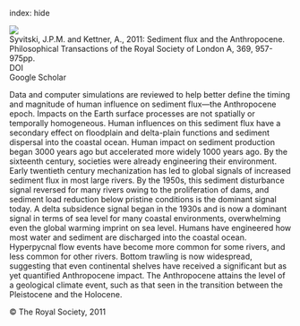 index: hide

<div class="Citation">
    <div class="Citation-thumb CitationThumb-linked"  data-href="https://doi.org/10.1098/rsta.2010.0329">
      <img src="https://static.claimspace.cloud/climate-study-static/refs/thumbs/13/Syvitski_and_Kettner_2011-thumb.png" />
    </div>

  <div class="Citation-body">
    <div class="Citation-text">Syvitski, J.P.M. and Kettner, A., 2011: Sediment flux and the Anthropocene. <span class="Article-journal">Philosophical Transactions of the Royal Society of London A, </span><span class="Article-volume">369, </span>957-975pp.</div>
    <div class="Citation-links">
      <div class="CitationLink" data-href="https://doi.org/10.1098/rsta.2010.0329">
        <div class="CitationLink-icon CitationLink-Doi"></div>
        <div class="CitationLink-text">DOI</div>
      </div>
      <div class="CitationLink" data-href="https://scholar.google.com/scholar?q=10.1098/rsta.2010.0329">
        <div class="CitationLink-icon CitationLink-Scholar"></div>
        <div class="CitationLink-text">Google Scholar</div>
      </div>
    </div>
  </div>
</div>

Data and computer simulations are reviewed to help better define the timing and magnitude of human influence on sediment flux—the Anthropocene epoch. Impacts on the Earth surface processes are not spatially or temporally homogeneous. Human influences on this sediment flux have a secondary effect on floodplain and delta-plain functions and sediment dispersal into the coastal ocean. Human impact on sediment production began 3000 years ago but accelerated more widely 1000 years ago. By the sixteenth century, societies were already engineering their environment. Early twentieth century mechanization has led to global signals of increased sediment flux in most large rivers. By the 1950s, this sediment disturbance signal reversed for many rivers owing to the proliferation of dams, and sediment load reduction below pristine conditions is the dominant signal today. A delta subsidence signal began in the 1930s and is now a dominant signal in terms of sea level for many coastal environments, overwhelming even the global warming imprint on sea level. Humans have engineered how most water and sediment are discharged into the coastal ocean. Hyperpycnal flow events have become more common for some rivers, and less common for other rivers. Bottom trawling is now widespread, suggesting that even continental shelves have received a significant but as yet quantified Anthropocene impact. The Anthropocene attains the level of a geological climate event, such as that seen in the transition between the Pleistocene and the Holocene.

<div class="Citation-copy">
&copy; The Royal Society, 2011
</div>